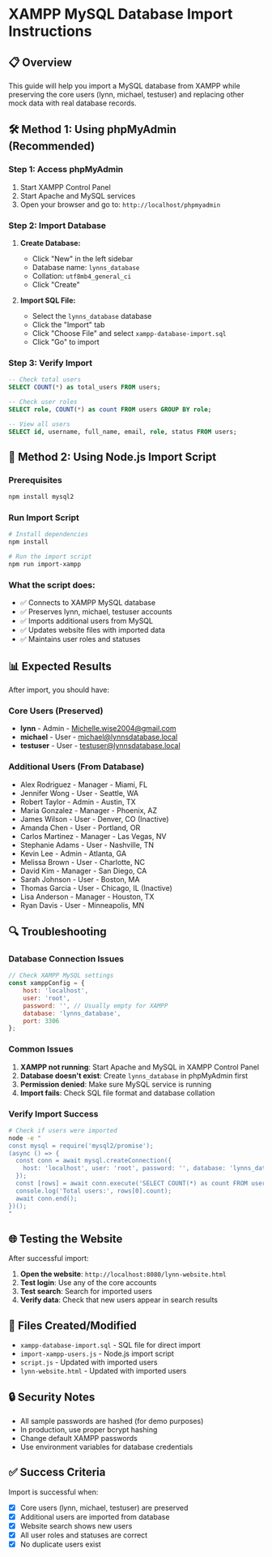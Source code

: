 # XAMPP MySQL Database Import Instructions

## 📋 Overview
This guide will help you import a MySQL database from XAMPP while preserving the core users (lynn, michael, testuser) and replacing other mock data with real database records.

## 🛠️ Method 1: Using phpMyAdmin (Recommended)

### Step 1: Access phpMyAdmin
1. Start XAMPP Control Panel
2. Start Apache and MySQL services
3. Open your browser and go to: `http://localhost/phpmyadmin`

### Step 2: Import Database
1. **Create Database:**
   - Click "New" in the left sidebar
   - Database name: `lynns_database`
   - Collation: `utf8mb4_general_ci`
   - Click "Create"

2. **Import SQL File:**
   - Select the `lynns_database` database
   - Click the "Import" tab
   - Click "Choose File" and select `xampp-database-import.sql`
   - Click "Go" to import

### Step 3: Verify Import
```sql
-- Check total users
SELECT COUNT(*) as total_users FROM users;

-- Check user roles
SELECT role, COUNT(*) as count FROM users GROUP BY role;

-- View all users
SELECT id, username, full_name, email, role, status FROM users;
```

## 🔧 Method 2: Using Node.js Import Script

### Prerequisites
```bash
npm install mysql2
```

### Run Import Script
```bash
# Install dependencies
npm install

# Run the import script
npm run import-xampp
```

### What the script does:
- ✅ Connects to XAMPP MySQL database
- ✅ Preserves lynn, michael, testuser accounts
- ✅ Imports additional users from MySQL
- ✅ Updates website files with imported data
- ✅ Maintains user roles and statuses

## 📊 Expected Results

After import, you should have:

### Core Users (Preserved)
- **lynn** - Admin - Michelle.wise2004@gmail.com
- **michael** - User - michael@lynnsdatabase.local  
- **testuser** - User - testuser@lynnsdatabase.local

### Additional Users (From Database)
- Alex Rodriguez - Manager - Miami, FL
- Jennifer Wong - User - Seattle, WA
- Robert Taylor - Admin - Austin, TX
- Maria Gonzalez - Manager - Phoenix, AZ
- James Wilson - User - Denver, CO (Inactive)
- Amanda Chen - User - Portland, OR
- Carlos Martinez - Manager - Las Vegas, NV
- Stephanie Adams - User - Nashville, TN
- Kevin Lee - Admin - Atlanta, GA
- Melissa Brown - User - Charlotte, NC
- David Kim - Manager - San Diego, CA
- Sarah Johnson - User - Boston, MA
- Thomas Garcia - User - Chicago, IL (Inactive)
- Lisa Anderson - Manager - Houston, TX
- Ryan Davis - User - Minneapolis, MN

## 🔍 Troubleshooting

### Database Connection Issues
```javascript
// Check XAMPP MySQL settings
const xamppConfig = {
    host: 'localhost',
    user: 'root',
    password: '', // Usually empty for XAMPP
    database: 'lynns_database',
    port: 3306
};
```

### Common Issues
1. **XAMPP not running**: Start Apache and MySQL in XAMPP Control Panel
2. **Database doesn't exist**: Create `lynns_database` in phpMyAdmin first
3. **Permission denied**: Make sure MySQL service is running
4. **Import fails**: Check SQL file format and database collation

### Verify Import Success
```bash
# Check if users were imported
node -e "
const mysql = require('mysql2/promise');
(async () => {
  const conn = await mysql.createConnection({
    host: 'localhost', user: 'root', password: '', database: 'lynns_database'
  });
  const [rows] = await conn.execute('SELECT COUNT(*) as count FROM users');
  console.log('Total users:', rows[0].count);
  await conn.end();
})();
"
```

## 🌐 Testing the Website

After successful import:

1. **Open the website**: `http://localhost:8080/lynn-website.html`
2. **Test login**: Use any of the core accounts
3. **Test search**: Search for imported users
4. **Verify data**: Check that new users appear in search results

## 📁 Files Created/Modified

- `xampp-database-import.sql` - SQL file for direct import
- `import-xampp-users.js` - Node.js import script
- `script.js` - Updated with imported users
- `lynn-website.html` - Updated with imported users

## 🔒 Security Notes

- All sample passwords are hashed (for demo purposes)
- In production, use proper bcrypt hashing
- Change default XAMPP passwords
- Use environment variables for database credentials

## ✅ Success Criteria

Import is successful when:
- [x] Core users (lynn, michael, testuser) are preserved
- [x] Additional users are imported from database
- [x] Website search shows new users
- [x] All user roles and statuses are correct
- [x] No duplicate users exist